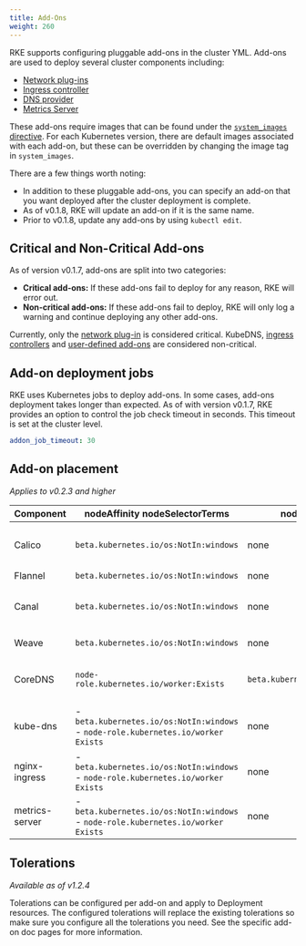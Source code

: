 ```yaml
---
title: Add-Ons
weight: 260
---
```


RKE supports configuring pluggable add-ons in the cluster YML. Add-ons are used to deploy several cluster components including:

* [Network plug-ins]({{<baseurl>}}/rke/latest/en/config-options/add-ons/network-plugins/)
* [Ingress controller]({{<baseurl>}}/rke/latest/en/config-options/add-ons/ingress-controllers/)
* [DNS provider]({{<baseurl>}}/rke/latest/en/config-options/add-ons/dns/)
* [Metrics Server]({{<baseurl>}}/rke/latest/en/config-options/add-ons/metrics-server/)

These add-ons require images that can be found under the [`system_images` directive]({{<baseurl>}}/rke/latest/en/config-options/system-images/). For each Kubernetes version, there are default images associated with each add-on, but these can be overridden by changing the image tag in `system_images`.

There are a few things worth noting:

* In addition to these pluggable add-ons, you can specify an add-on that you want deployed after the cluster deployment is complete.
* As of v0.1.8, RKE will update an add-on if it is the same name.
* Prior to v0.1.8, update any add-ons by using `kubectl edit`.

## Critical and Non-Critical Add-ons

As of version v0.1.7, add-ons are split into two categories:

- **Critical add-ons:** If these add-ons fail to deploy for any reason, RKE will error out.
- **Non-critical add-ons:** If these add-ons fail to deploy, RKE will only log a warning and continue deploying any other add-ons.

Currently, only the [network plug-in]({{<baseurl>}}/rke/latest/en/config-options/add-ons/network-plugins/) is considered critical. KubeDNS, [ingress controllers]({{<baseurl>}}/rke/latest/en/config-options/add-ons/ingress-controllers/) and [user-defined add-ons]({{<baseurl>}}/rke/latest/en/config-options/add-ons/user-defined-add-ons/) are considered non-critical.

## Add-on deployment jobs

RKE uses Kubernetes jobs to deploy add-ons. In some cases, add-ons deployment takes longer than expected. As of with version v0.1.7, RKE provides an option to control the job check timeout in seconds. This timeout is set at the cluster level.

```yaml
addon_job_timeout: 30
```

## Add-on placement

_Applies to v0.2.3 and higher_

| Component          | nodeAffinity nodeSelectorTerms             | nodeSelector | Tolerations |
| ------------------ | ------------------------------------------ | ------------ | ----------- |
| Calico             | `beta.kubernetes.io/os:NotIn:windows`  | none | - `NoSchedule:Exists`<br/>- `NoExecute:Exists`<br/>- `CriticalAddonsOnly:Exists` |
| Flannel            | `beta.kubernetes.io/os:NotIn:windows`  | none | - `operator:Exists` |
| Canal              | `beta.kubernetes.io/os:NotIn:windows`  | none         | - `NoSchedule:Exists`<br/>- `NoExecute:Exists`<br/>- `CriticalAddonsOnly:Exists` |
| Weave              | `beta.kubernetes.io/os:NotIn:windows`  | none | - `NoSchedule:Exists`<br/>- `NoExecute:Exists` |
| CoreDNS            | `node-role.kubernetes.io/worker:Exists` | `beta.kubernetes.io/os:linux` | - `NoSchedule:Exists`<br/>- `NoExecute:Exists`<br/>- `CriticalAddonsOnly:Exists` |
| kube-dns           | - `beta.kubernetes.io/os:NotIn:windows`<br/>- `node-role.kubernetes.io/worker` `Exists` | none  | - `NoSchedule:Exists`<br/>- `NoExecute:Exists`<br/>- `CriticalAddonsOnly:Exists` |
| nginx-ingress      | - `beta.kubernetes.io/os:NotIn:windows`<br/>- `node-role.kubernetes.io/worker` `Exists` | none | - `NoSchedule:Exists`<br/>- `NoExecute:Exists` |
| metrics-server     | - `beta.kubernetes.io/os:NotIn:windows`<br/>- `node-role.kubernetes.io/worker` `Exists` | none | - `NoSchedule:Exists`<br/>- `NoExecute:Exists` |

## Tolerations

_Available as of v1.2.4_

Tolerations can be configured per add-on and apply to Deployment resources. The configured tolerations will replace the existing tolerations so make sure you configure all the tolerations you need. See the specific add-on doc pages for more information.
